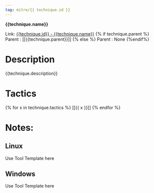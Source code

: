 ```yaml
---
tag: mitre/{{ technique.id }}
---
```


**{{technique.name}}**

Link: [{{technique.id}} - {{technique.name}}]({{technique.url}})
{% if technique.parent %}
Parent : [[{{technique.parent}}]]
{% else %}
Parent : None
{%endif%}

# Description

{{technique.description}}

# Tactics

{% for x in technique.tactics %}
[[{{ x }}]]
{% endfor %}

# Notes:

## Linux

Use Tool Template here

## Windows

Use Tool Template here
